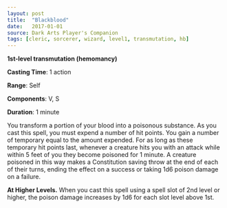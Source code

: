 ```yaml
---
layout: post
title:  "Blackblood"
date:   2017-01-01
source: Dark Arts Player's Companion
tags: [cleric, sorcerer, wizard, level1, transmutation, hb]
---
```


**1st-level transmutation (hemomancy)**

**Casting Time**: 1 action

**Range**: Self

**Components**: V, S

**Duration**: 1 minute

You transform a portion of your blood into a poisonous substance. As you cast this spell, you must expend a number of hit points. You gain a number of temporary equal to the amount expended. For as long as these temporary hit points last, whenever a creature hits you with an attack while within 5 feet of you they become poisoned for 1 minute. A creature poisoned in this way makes a Constitution saving throw at the end of each of their turns, ending the effect on a success or taking 1d6 poison damage on a failure.

**At Higher Levels.** When you cast this spell using a spell slot of 2nd level or higher, the poison damage increases by 1d6 for each slot level above 1st.
